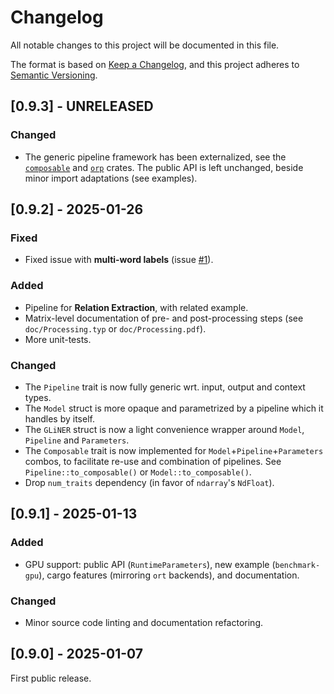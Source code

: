 # Changelog

All notable changes to this project will be documented in this file.

The format is based on [Keep a Changelog](https://keepachangelog.com/en/1.1.0/), and this project adheres to [Semantic Versioning](https://semver.org/spec/v2.0.0.html).


## [0.9.3] - UNRELEASED

### Changed

- The generic pipeline framework has been externalized, see the [`composable`](https://github.com/fbilhaut/composable) and [`orp`](https://github.com/fbilhaut/orp) crates. The public API is left unchanged, beside minor import adaptations (see examples).


## [0.9.2] - 2025-01-26

### Fixed

- Fixed issue with **multi-word labels** (issue [#1](https://github.com/fbilhaut/gline-rs/issues/1)).

### Added

- Pipeline for **Relation Extraction**, with related example.
- Matrix-level documentation of pre- and post-processing steps (see `doc/Processing.typ` or `doc/Processing.pdf`).
- More unit-tests.

### Changed

- The `Pipeline` trait is now fully generic wrt. input, output and context types.
- The `Model` struct is more opaque and parametrized by a pipeline which it handles by itself.
- The `GLiNER` struct is now a light convenience wrapper around `Model`, `Pipeline` and `Parameters`.
- The `Composable` trait is now implemented for `Model`+`Pipeline`+`Parameters` combos, to facilitate re-use and combination of pipelines. See `Pipeline::to_composable()` or `Model::to_composable()`.
- Drop `num_traits` dependency (in favor of `ndarray`'s `NdFloat`).


## [0.9.1] - 2025-01-13

### Added

- GPU support: public API (`RuntimeParameters`), new example (`benchmark-gpu`), cargo features (mirroring `ort` backends), and documentation.

### Changed

- Minor source code linting and documentation refactoring.


## [0.9.0] - 2025-01-07

First public release.